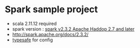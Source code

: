 
# Spark sample project  

- scala 2.11.12 required
- spark version : [spark v2.3.2 Apache Haddop 2.7 and later](http://spark.apache.org/downloads.html) 
- http://spark.apache.org/docs/2.3.2/
- [typesafe](https://github.com/lightbend/config) for config
    




